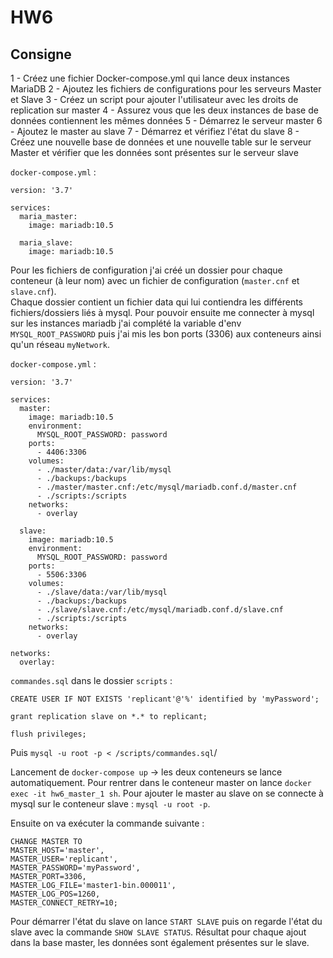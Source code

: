 # HW6


## Consigne
1 - Créez une fichier Docker-compose.yml qui lance deux instances MariaDB
2 - Ajoutez les fichiers de configurations pour les serveurs Master et Slave
3 - Créez un script pour ajouter l'utilisateur avec les droits de replication sur master
4 - Assurez vous que les deux instances de base de données contiennent les mêmes données
5 - Démarrez le serveur master
6 - Ajoutez le master au slave
7 - Démarrez et vérifiez l'état du slave
8 - Créez une nouvelle base de données et une nouvelle table sur le serveur Master et vérifier que les données sont présentes sur le serveur slave



`docker-compose.yml` :

```
version: '3.7'

services:
  maria_master:
    image: mariadb:10.5

  maria_slave:
    image: mariadb:10.5

```

Pour les fichiers de configuration j'ai créé un dossier pour chaque conteneur (à leur nom) avec un fichier de configuration (`master.cnf` et `slave.cnf`).  
Chaque dossier contient un fichier data qui lui contiendra les différents fichiers/dossiers liés à mysql.
Pour pouvoir ensuite me connecter à mysql sur les instances mariadb j'ai complété la variable d'env `MYSQL_ROOT_PASSWORD` puis j'ai mis les bon ports (3306) aux conteneurs ainsi qu'un réseau `myNetwork`. 

`docker-compose.yml` :

```
version: '3.7'

services:
  master:
    image: mariadb:10.5
    environment:
      MYSQL_ROOT_PASSWORD: password
    ports:
      - 4406:3306
    volumes:
      - ./master/data:/var/lib/mysql
      - ./backups:/backups
      - ./master/master.cnf:/etc/mysql/mariadb.conf.d/master.cnf
      - ./scripts:/scripts
    networks:
      - overlay

  slave:
    image: mariadb:10.5
    environment:
      MYSQL_ROOT_PASSWORD: password
    ports:
      - 5506:3306
    volumes:
      - ./slave/data:/var/lib/mysql
      - ./backups:/backups
      - ./slave/slave.cnf:/etc/mysql/mariadb.conf.d/slave.cnf
      - ./scripts:/scripts
    networks:
      - overlay

networks:
  overlay:

```


`commandes.sql` dans le dossier `scripts` :

```
CREATE USER IF NOT EXISTS 'replicant'@'%' identified by 'myPassword';

grant replication slave on *.* to replicant;

flush privileges;
```

Puis `mysql -u root -p < /scripts/commandes.sql`/


Lancement de `docker-compose up` -> les deux conteneurs se lance automatiquement.
Pour rentrer dans le conteneur master on lance `docker exec -it hw6_master_1 sh`.
Pour ajouter le master au slave on se connecte à mysql sur le conteneur slave : `mysql -u root -p`.

Ensuite on va exécuter la commande suivante :

```
CHANGE MASTER TO
MASTER_HOST='master',
MASTER_USER='replicant',
MASTER_PASSWORD='myPassword',
MASTER_PORT=3306,
MASTER_LOG_FILE='master1-bin.000011',
MASTER_LOG_POS=1260,
MASTER_CONNECT_RETRY=10;
```


Pour démarrer l'état du slave on lance `START SLAVE` puis on regarde l'état du slave avec la commande `SHOW SLAVE STATUS`.
Résultat pour chaque ajout dans la base master, les données sont également présentes sur le slave.

